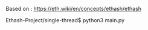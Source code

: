 Based on :
https://eth.wiki/en/concepts/ethash/ethash

Ethash-Project/single-thread$ python3 main.py